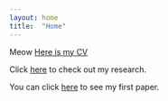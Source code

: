 ```yaml
---
layout: home
title:  "Home"
---
```

Meow [Here is my CV](/files/anu_CV.pdf)

Click [here](/research/) to check out my research.

You can click [here](https://eprint.iacr.org/2022/109.pdf) to see my first paper.
